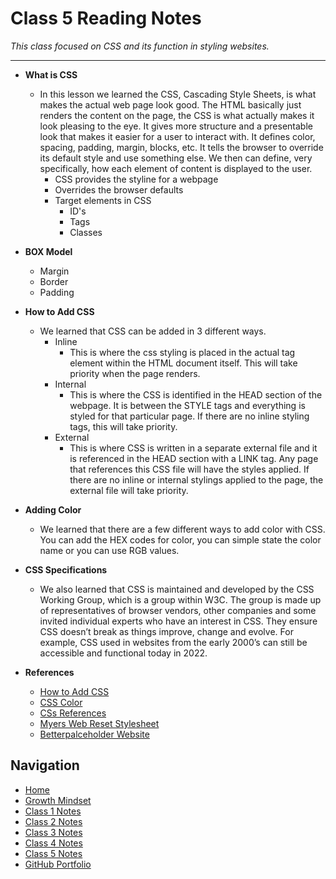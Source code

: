 # Class 5 Reading Notes

_This class focused on CSS and its function in styling websites._
  ***

- **What is CSS**
    - In this lesson we learned the CSS, Cascading Style Sheets, is what makes the actual web page look good. The HTML basically just renders the content on the page, the CSS is what actually makes it look pleasing to the eye. It gives more structure and a presentable look that makes it easier for a user to interact with. It defines color, spacing, padding, margin, blocks, etc. It tells the browser to override its default style and use something else. We then can define, very specifically, how each element of content is displayed to the user.
        - CSS provides the styline for a webpage
        - Overrides the browser defaults
        - Target elements in CSS
            - ID's
            - Tags
            - Classes

- **BOX Model**
  - Margin
  - Border
  - Padding

- **How to Add CSS**
  - We learned that CSS can be added in 3 different ways.
    - Inline
      - This is where the css styling is placed in the actual tag element within the HTML document itself.  This will take priority when the page renders.
    - Internal
      - This is where the CSS is identified in the HEAD section of the webpage.  It is between the STYLE tags and everything is styled for that particular page.  If there are no inline styling tags, this will take priority. 
    - External
      - This is where CSS is written in a separate external file and it is referenced in the HEAD section with a LINK tag.  Any page that references this CSS file will have the styles applied.  If there are no inline or internal stylings applied to the page, the external file will take priority.

- **Adding Color**
  - We learned that there are a few different ways to add color with CSS.  You can add the HEX codes for color, you can simple state the color name or you can use RGB values.

- **CSS Specifications**
  - We also learned that CSS is maintained and developed by the CSS Working Group, which is a group within W3C.  The group is made up of representatives of browser vendors, other companies and some invited individual experts who have an interest in CSS.  They ensure CSS doesn’t break as things improve, change and evolve. For example, CSS used in websites from the early 2000’s can still be accessible and functional today in 2022.

- **References**
  - [How to Add CSS](https://www.w3schools.com/css/css_howto.asp)
  - [CSS Color](https://www.w3schools.com/cssref/pr_text_color.asp)
  - [CSs References](https://developer.mozilla.org/en-US/docs/Web/CSS/Reference)
  - [Myers Web Reset Stylesheet](https://meyerweb.com/eric/tools/css/reset/)
  - [Betterpalceholder Website](http://www.betterplaceholder.com)


## Navigation

- [Home](https://mtorres6739.github.io/reading-notes)
- [Growth Mindset](growthMindset)
- [Class 1 Notes](class1)
- [Class 2 Notes](class2)
- [Class 3 Notes](class3)
- [Class 4 Notes](class4)
- [Class 5 Notes](class5)
- [GitHub Portfolio](https://github.com/mtorres6739)